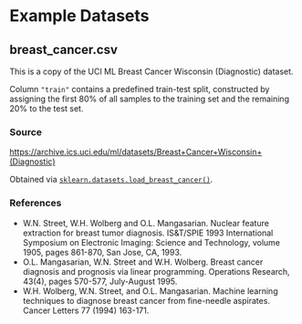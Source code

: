 # Example Datasets

## breast_cancer.csv

This is a copy of the UCI ML Breast Cancer Wisconsin (Diagnostic) dataset.

Column `"train"` contains a predefined train-test split, constructed by assigning the first 80% of all samples to the
training set and the remaining 20% to the test set.

### Source

https://archive.ics.uci.edu/ml/datasets/Breast+Cancer+Wisconsin+(Diagnostic)

Obtained via [`sklearn.datasets.load_breast_cancer()`](https://scikit-learn.org/stable/modules/generated/sklearn.datasets.load_breast_cancer.html).

### References

* W.N. Street, W.H. Wolberg and O.L. Mangasarian. Nuclear feature extraction for breast tumor diagnosis.
    IS&T/SPIE 1993 International Symposium on Electronic Imaging: Science and Technology, volume 1905,
    pages 861-870, San Jose, CA, 1993.
* O.L. Mangasarian, W.N. Street and W.H. Wolberg. Breast cancer diagnosis and prognosis via linear programming.
    Operations Research, 43(4), pages 570-577, July-August 1995.
* W.H. Wolberg, W.N. Street, and O.L. Mangasarian. Machine learning techniques to diagnose breast cancer from
    fine-needle aspirates. Cancer Letters 77 (1994) 163-171.


